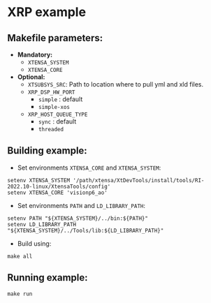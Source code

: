 # XRP example

## Makefile parameters:

- **Mandatory:**
    - `XTENSA_SYSTEM`
    - `XTENSA_CORE`
- **Optional:**
    - `XTSUBSYS_SRC`: Path to location where to pull yml and xld files.
    - `XRP_DSP_HW_PORT`
        - `simple` : default
        - `simple-xos`
    - `XRP_HOST_QUEUE_TYPE`
        - `sync` : default
        - `threaded`

## Building example:

- Set environments `XTENSA_CORE` and `XTENSA_SYSTEM`:
```
setenv XTENSA_SYSTEM '/path/xtensa/XtDevTools/install/tools/RI-2022.10-linux/XtensaTools/config'
setenv XTENSA_CORE 'visionp6_ao'
```

- Set environments `PATH` and `LD_LIBRARY_PATH`:
```
setenv PATH "${XTENSA_SYSTEM}/../bin:${PATH}"
setenv LD_LIBRARY_PATH "${XTENSA_SYSTEM}/../Tools/lib:${LD_LIBRARY_PATH}"
```

- Build using:
```
make all
```

## Running example:

```
make run
```
